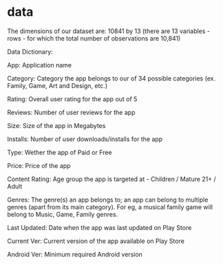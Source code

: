 # data

The dimensions of our dataset are: 10841 by 13 (there are 13 variables - rows - for which the total number of observations are 10,841)

Data Dictionary:

App: Application name	

Category: Category the app belongs to	our of 34 possible categories (ex. Family, Game, Art and Design, etc.)

Rating: Overall user rating for the app out of 5

Reviews: Number of user reviews for the app 

Size: Size of the app in Megabytes

Installs: Number of user downloads/installs for the app 

Type: Wether the app of Paid or Free	

Price: Price of the app 

Content Rating: Age group the app is targeted at - Children / Mature 21+ / Adult

Genres: The genre(s) an app belongs to; an app can belong to multiple genres (apart from its main category). For eg, a musical family game will belong to Music, Game, Family genres.	

Last Updated: Date when the app was last updated on Play Store

Current Ver: Current version of the app available on Play Store 

Android Ver: Minimum required Android version 


